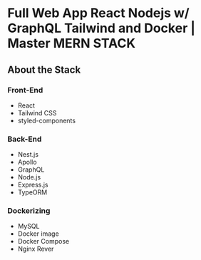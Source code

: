 # Full Web App React Nodejs w/ GraphQL Tailwind and Docker | Master MERN STACK

## About the Stack

### Front-End

<ul>
<li>React</li>
<li> Tailwind CSS</li>
<li>styled-components</li>
</ul>

### Back-End

<ul>
<li>Nest.js</li>
<li>Apollo</li>
<li>GraphQL</li>
<li>Node.js</li>
<li>Express.js</li>
<li>TypeORM</li>
</ul>

### Dockerizing

<ul>
<li>MySQL</li>
<li>Docker image</li>
<li>Docker Compose</li>
<li> Nginx Rever</li>
</ul>
